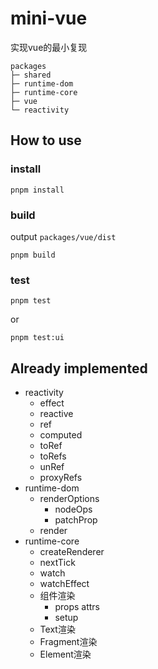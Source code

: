 # mini-vue
实现vue的最小复现

```
packages
├─ shared
├─ runtime-dom
├─ runtime-core
├─ vue
└─ reactivity
```

## How to use

### install

```
pnpm install
```

### build

output `packages/vue/dist`

```
pnpm build
```

### test

```
pnpm test
```

or

```
pnpm test:ui
```

## Already implemented
* reactivity
  * effect
  * reactive
  * ref
  * computed
  * toRef
  * toRefs
  * unRef
  * proxyRefs
* runtime-dom
  * renderOptions
    * nodeOps
    * patchProp
  * render
* runtime-core
  * createRenderer
  * nextTick
  * watch
  * watchEffect
  * 组件渲染
    * props attrs
    * setup
  * Text渲染
  * Fragment渲染
  * Element渲染
